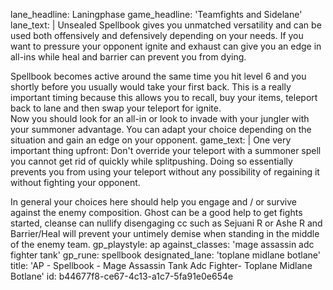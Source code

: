 lane_headline: Laningphase
game_headline: 'Teamfights and Sidelane'
lane_text: |
  Unsealed Spellbook gives you unmatched versatility and can be used both offensively and defensively depending on your needs. If you want to pressure your opponent ignite and exhaust can give you an edge in all-ins while heal and barrier can prevent you from dying. 
  
  Spellbook becomes active around the same time you hit level 6 and you shortly before you usually would take your first back. This is a really important timing because this allows you to recall, buy your items, teleport back to lane and then swap your teleport for ignite.  
  Now you should look for an all-in or look to invade with your jungler with your summoner advantage. You can adapt your choice depending on the situation and gain an edge on your opponent.
game_text: |
  One very important thing upfront: Don't override your teleport with a summoner spell you cannot get rid of quickly while splitpushing. Doing so essentially prevents you from using your teleport without any possibility of regaining it without fighting your opponent.
  
  In general your choices here should help you engage and / or survive against the enemy composition. Ghost can be a good help to get fights started, cleanse can nullify disengaging cc such as Sejuani R or Ashe R and Barrier/Heal will prevent your untimely demise when standing in the middle of the enemy team.
gp_playstyle: ap
against_classes: 'mage assassin adc fighter tank'
gp_rune: spellbook
designated_lane: 'toplane midlane botlane'
title: 'AP - Spellbook - Mage Assassin Tank Adc Fighter- Toplane Midlane Botlane'
id: b44677f8-ce67-4c13-a1c7-5fa91e0e654e
